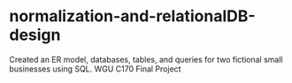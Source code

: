 # normalization-and-relationalDB-design
Created an ER model, databases, tables, and queries for two fictional small businesses using SQL. WGU C170 Final Project
